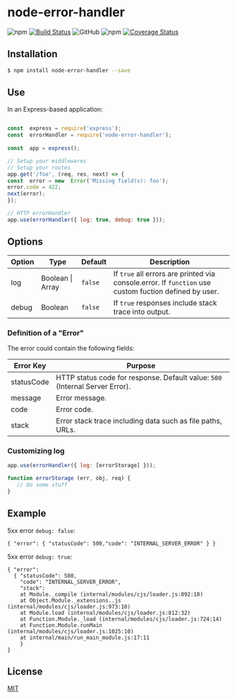 # node-error-handler


![npm](https://img.shields.io/npm/v/node-error-handler)
[![Build Status](https://travis-ci.org/leonardofurnielis/node-error-handler.svg?branch=master)](https://travis-ci.org/leonardofurnielis/node-error-handler)
![GitHub](https://img.shields.io/github/license/leonardofurnielis/node-error-handler.svg)
![npm](https://img.shields.io/npm/dm/node-error-handler.svg)
[![Coverage Status](https://coveralls.io/repos/github/leonardofurnielis/node-error-handler/badge.svg?branch=master)](https://coveralls.io/github/leonardofurnielis/node-error-handler?branch=master)
  

## Installation 


```bash
$ npm install node-error-handler --save
```
  
## Use


In an Express-based application:

```js

const  express = require('express');
const  errorHandler = require('node-error-handler');
  
const  app = express();

// Setup your middlewares
// Setup your routes
app.get('/foo', (req, res, next) => {
const  error = new  Error('Missing field(s): foo');
error.code = 422;
next(error);
});

// HTTP errorHandler
app.use(errorHandler({ log: true, debug: true }));

```


## Options

  
| Option | Type | Default | Description  |
| ------ |------|---------| ------------ |
| log | Boolean \| Array<Function> | `false`| If `true` all errors are printed via console.error. If `function` use custom fuction defined by user. |
| debug| Boolean | `false` | If `true` responses include stack trace into output. |
  

### Definition of a "Error"

  
The error could contain the following fields:

|  Error Key  |  Purpose  |
| --------- | -------------------------------------------------------------------- |
| statusCode | HTTP status code for response. Default value: `500` (Internal Server Error). |
| message | Error message. |
| code | Error code. |
| stack | Error stack trace including data such as file paths, URLs. |


### Customizing log

```js
app.use(errorHandler({ log: [errorStorage] }));

function errorStorage (err, obj, req) {
   // Do some stuff
}
```


## Example


5xx error  `debug: false`:

```
{ "error": { "statusCode": 500,"code": "INTERNAL_SERVER_ERROR" } }
```

5xx error  `debug: true`:

```
{ "error": 
  { "statusCode": 500,
    "code": "INTERNAL_SERVER_ERROR",
    "stack":   
    at Module._compile (internal/modules/cjs/loader.js:892:18)
    at Object.Module._extensions..js (internal/modules/cjs/loader.js:973:10)
    at Module.load (internal/modules/cjs/loader.js:812:32)
    at Function.Module._load (internal/modules/cjs/loader.js:724:14)
    at Function.Module.runMain (internal/modules/cjs/loader.js:1025:10)
    at internal/main/run_main_module.js:17:11 
    } 
}
```

## License

[MIT](LICENSE)
